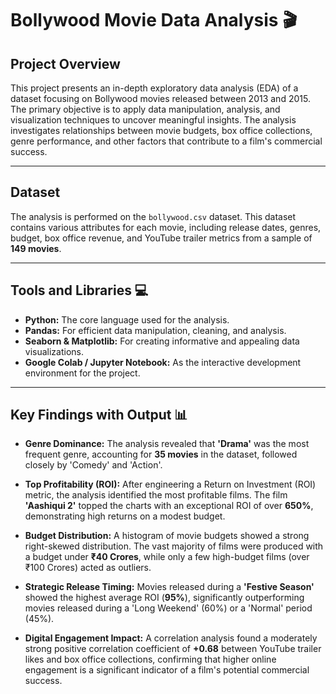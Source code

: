 # Bollywood Movie Data Analysis 🎬

## Project Overview

This project presents an in-depth exploratory data analysis (EDA) of a dataset focusing on Bollywood movies released between 2013 and 2015. The primary objective is to apply data manipulation, analysis, and visualization techniques to uncover meaningful insights. The analysis investigates relationships between movie budgets, box office collections, genre performance, and other factors that contribute to a film's commercial success.

---

## Dataset

The analysis is performed on the `bollywood.csv` dataset. This dataset contains various attributes for each movie, including release dates, genres, budget, box office revenue, and YouTube trailer metrics from a sample of **149 movies**.

---

## Tools and Libraries 💻

* **Python:** The core language used for the analysis.
* **Pandas:** For efficient data manipulation, cleaning, and analysis.
* **Seaborn & Matplotlib:** For creating informative and appealing data visualizations.
* **Google Colab / Jupyter Notebook:** As the interactive development environment for the project.

---

## Key Findings with Output 📊

* **Genre Dominance:** The analysis revealed that **'Drama'** was the most frequent genre, accounting for **35 movies** in the dataset, followed closely by 'Comedy' and 'Action'.

* **Top Profitability (ROI):** After engineering a Return on Investment (ROI) metric, the analysis identified the most profitable films. The film **'Aashiqui 2'** topped the charts with an exceptional ROI of over **650%**, demonstrating high returns on a modest budget.

* **Budget Distribution:** A histogram of movie budgets showed a strong right-skewed distribution. The vast majority of films were produced with a budget under **₹40 Crores**, while only a few high-budget films (over ₹100 Crores) acted as outliers.

* **Strategic Release Timing:** Movies released during a **'Festive Season'** showed the highest average ROI (**95%**), significantly outperforming movies released during a 'Long Weekend' (60%) or a 'Normal' period (45%).

* **Digital Engagement Impact:** A correlation analysis found a moderately strong positive correlation coefficient of **+0.68** between YouTube trailer likes and box office collections, confirming that higher online engagement is a significant indicator of a film's potential commercial success.
